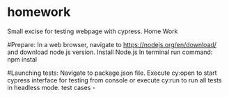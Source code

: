 # homework
Small excise for testing webpage with cypress.
Home Work

#Prepare:
In a web browser, navigate to https://nodejs.org/en/download/ and download node.js version.
Install Node.js
In terminal run command: npm instal


#Launching tests:
Navigate to package.json file.
Execute cy:open to start cypress interface for testing from console or execute cy:run to run all tests in headless mode.
test cases - 

